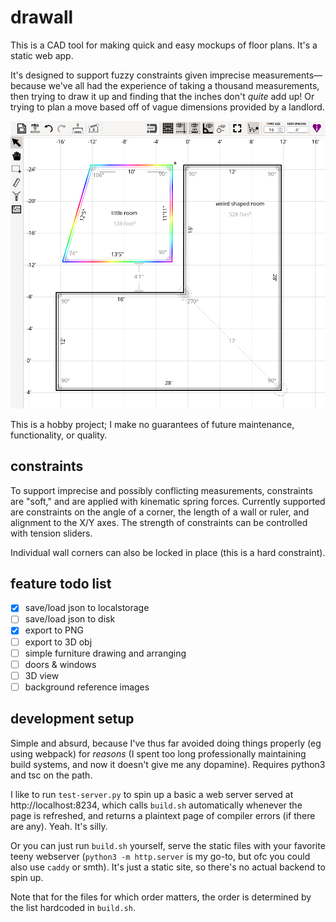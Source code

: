 # drawall
This is a CAD tool for making quick and easy mockups of floor plans. It's a static web app.

It's designed to support fuzzy constraints given imprecise measurements—because we've all had the experience of taking a thousand measurements, then trying to draw it up and finding that the inches don't *quite* add up! Or trying to plan a move based off of vague dimensions provided by a landlord.

![screenshot of the drawall ui](docs/ui.png)

This is a hobby project; I make no guarantees of future maintenance, functionality, or quality.

## constraints
To support imprecise and possibly conflicting measurements, constraints are "soft," and are applied with kinematic spring forces. Currently supported are constraints on the angle of a corner, the length of a wall or ruler, and alignment to the X/Y axes. The strength of constraints can be controlled with tension sliders.

Individual wall corners can also be locked in place (this is a hard constraint).

## feature todo list
- [x] save/load json to localstorage
- [ ] save/load json to disk
- [x] export to PNG
- [ ] export to 3D obj
- [ ] simple furniture drawing and arranging
- [ ] doors & windows
- [ ] 3D view
- [ ] background reference images

## development setup
Simple and absurd, because I've thus far avoided doing things properly (eg using webpack) for _reasons_ (I spent too long professionally maintaining build systems, and now it doesn't give me any dopamine). Requires python3 and tsc on the path.

I like to run `test-server.py` to spin up a basic a web server served at http://localhost:8234, which calls `build.sh` automatically whenever the page is refreshed, and returns a plaintext page of compiler errors (if there are any). Yeah. It's silly.

Or you can just run `build.sh` yourself, serve the static files with your favorite teeny webserver (`python3 -m http.server` is my go-to, but ofc you could also use `caddy` or smth). It's just a static site, so there's no actual backend to spin up.

Note that for the files for which order matters, the order is determined by the list hardcoded in `build.sh`.


